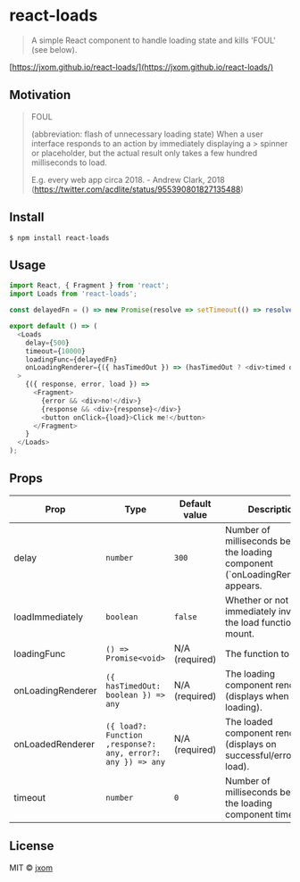 # react-loads

> A simple React component to handle loading state and kills 'FOUL' (see below).

[https://jxom.github.io/react-loads/](https://jxom.github.io/react-loads/)

## Motivation

> FOUL
>
> (abbreviation: flash of unnecessary loading state) When a user interface responds to an action by immediately displaying a > spinner or placeholder, but the actual result only takes a few hundred milliseconds to load.
>
> E.g. every web app circa 2018. - Andrew Clark, 2018 (https://twitter.com/acdlite/status/955390801827135488)

## Install

```
$ npm install react-loads
```

## Usage

```js
import React, { Fragment } from 'react';
import Loads from 'react-loads';

const delayedFn = () => new Promise(resolve => setTimeout(() => resolve('This response resolved in 1000ms.'), 1000));

export default () => (
  <Loads
    delay={500}
    timeout={10000}
    loadingFunc={delayedFn}
    onLoadingRenderer={({ hasTimedOut }) => (hasTimedOut ? <div>timed out</div> : <div>loading</div>)}
  >
    {({ response, error, load }) =>
      <Fragment>
        {error && <div>no!</div>}
        {response && <div>{response}</div>}
        <button onClick={load}>Click me!</button>
      </Fragment>
    }
  </Loads>
);
```

## Props

<table>
<thead><tr><th>Prop</th><th>Type</th><th>Default value</th><th>Description</th></tr></thead>
<tbody>
  <tr><td>  delay </td><td><code>number</code></td><td><code>300</code></td> <td>Number of milliseconds before the loading component (`onLoadingRenderer`) appears.</td></tr>
  <tr><td>  loadImmediately </td><td><code>boolean</code></td><td><code>false</code></td> <td>Whether or not to immediately invoke the load function on mount.</td></tr>
  <tr><td>  loadingFunc </td><td><code>() => Promise&lt;void&gt;</code></td><td>N/A (required)</td> <td>The function to load.</td></tr>
  <tr><td>  onLoadingRenderer </td><td><code>({ hasTimedOut: boolean }) => any</code></td><td>N/A (required)</td> <td>The loading component renderer (displays when loading).</td></tr>
  <tr><td>  onLoadedRenderer </td><td><code>({ load?: Function ,response?: any, error?: any }) => any</code></td><td>N/A (required)</td> <td>The loaded component renderer (displays on successful/errored load).</td></tr>
  <tr><td>  timeout </td><td><code>number</code></td><td><code>0</code></td> <td>Number of milliseconds before the loading component times out.</td></tr>
</tbody>
</table>

## License

MIT © [jxom](http://jxom.io)
